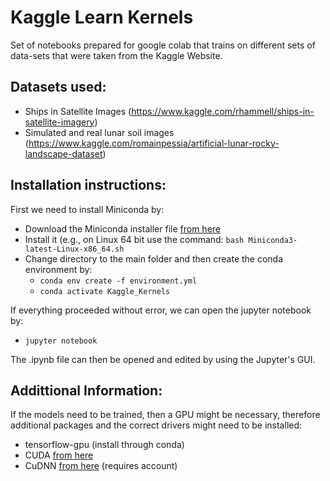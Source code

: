 # Kaggle Learn Kernels
Set of notebooks prepared for google colab that trains on different sets of data-sets that were taken from the Kaggle Website.

## Datasets used:
  * Ships in Satellite Images (https://www.kaggle.com/rhammell/ships-in-satellite-imagery)
  * Simulated and real lunar soil images (https://www.kaggle.com/romainpessia/artificial-lunar-rocky-landscape-dataset)

## Installation instructions:
First we need to install Miniconda by:

* Download the Miniconda installer file [from here](https://docs.conda.io/en/latest/miniconda.html)
* Install it (e.g., on Linux 64 bit use the command: ``` bash Miniconda3-latest-Linux-x86_64.sh ```
* Change directory to the main folder and then create the conda environment by:
  * ``` conda env create -f environment.yml ```
  * ``` conda activate Kaggle_Kernels ```

If everything proceeded without error, we can open the jupyter notebook by:

* ```jupyter notebook ```

The .ipynb file can then be opened and edited by using the Jupyter's GUI.

## Addittional Information:
If the models need to be trained, then a GPU might be necessary, therefore additional packages and the correct drivers might need to be installed:
* tensorflow-gpu (install through conda)
* CUDA [from here](https://developer.nvidia.com/cuda-downloads)
* CuDNN [from here](https://developer.nvidia.com/cudnn) (requires account)